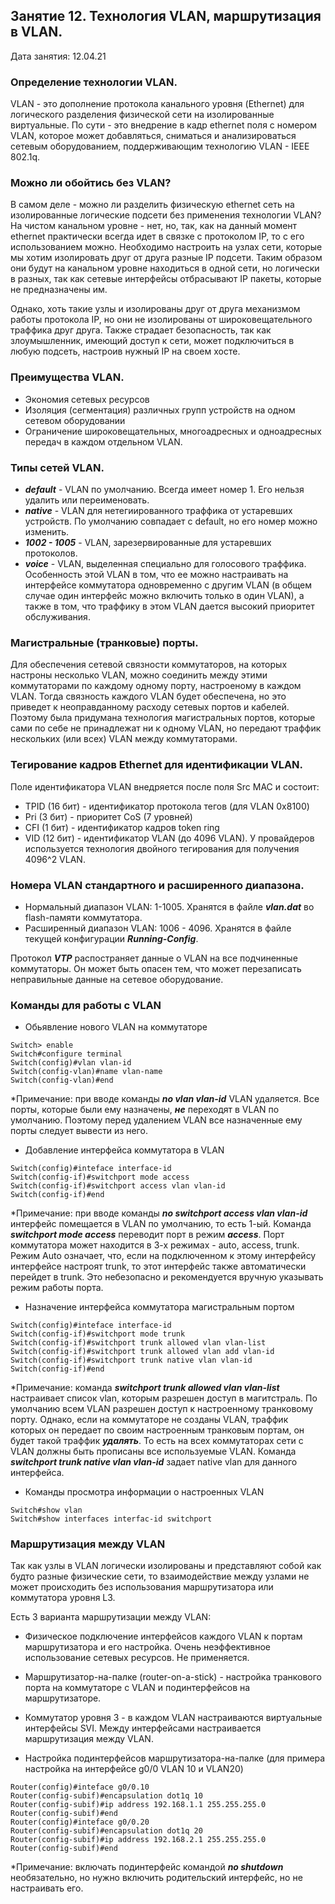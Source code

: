 ## Занятие 12. Технология VLAN, маршрутизация в VLAN.

Дата занятия: 12.04.21

### Определение технологии VLAN.

VLAN - это дополнение протокола канального уровня (Ethernet) для логического разделения физической сети на изолированные виртуальные. По сути - это внедрение в кадр ethernet поля с номером VLAN, которое может добавляться, сниматься и анализироваться сетевым оборудованием, поддерживающим технологию VLAN - IEEE 802.1q.

### Можно ли обойтись без VLAN?

В самом деле - можно ли разделить физическую  ethernet сеть на изолированные логические подсети без применения технологии VLAN? На чистом канальном уровне - нет, но, так, как на данный момент ethernet практически всегда идет в связке с протоколом IP, то с его использованием можно. Необходимо настроить на узлах сети, которые мы хотим изолировать друг от друга разные IP подсети. Таким образом они будут на канальном уровне находиться в одной сети, но логически в разных, так как сетевые интерфейсы отбрасывают IP пакеты, которые не предназначены им.

Однако, хоть такие узлы и изолированы друг от друга механизмом работы протокола IP, но они не изолированы от широковещательного траффика друг друга. Также страдает безопасность, так как злоумышленник, имеющий доступ к сети, может подключиться в любую подсеть, настроив нужный IP на своем хосте.  

### Преимущества VLAN.

- Экономия сетевых ресурсов
- Изоляция (сегментация) различных групп устройств на одном сетевом оборудовании
- Ограничение широковещательных, многоадресных и одноадресных передач в каждом отдельном VLAN.

### Типы сетей VLAN.

- ***default*** - VLAN по умолчанию. Всегда имеет номер 1. Его нельзя удалить или переименовать.
- ***native*** - VLAN для нетегиированного траффика от устаревших устройств. По умолчанию совпадает с default, но его номер можно изменить.
- ***1002 - 1005*** - VLAN, зарезервированные для устаревших протоколов. 
- ***voice*** - VLAN, выделенная специально для голосового траффика. Особенность этой VLAN в том, что ее можно настраивать на интерфейсе коммутатора одновременно с другим VLAN (в общем случае один интерфейс можно включить только в один VLAN), а также в том, что траффику в этом VLAN дается высокий приоритет обслуживания. 

### Магистральные (транковые) порты.

Для обеспечения сетевой связности коммутаторов, на которых настроны несколько VLAN, можно соединить между этими коммутаторами по каждому одному порту, настроеному в каждом VLAN. Тогда связность каждого VLAN будет обеспечена, но это приведет к неоправданному расходу сетевых портов и кабелей. Поэтому была придумана технология магистральных портов, которые сами по себе не принадлежат ни к одному VLAN, но передают траффик нескольких (или всех) VLAN между коммутаторами.

### Тегирование кадров Ethernet для идентификации VLAN.

Поле идентификатора VLAN внедряется после поля Src MAC и состоит:

- TPID (16 бит) - идентификатор протокола тегов (для VLAN 0x8100) 
- Pri (3 бит) - приоритет CoS (7 уровней)
- CFI (1 бит) - идентификатор кадров token ring
- VID (12 бит) - идентификатор VLAN (до 4096 VLAN). У провайдеров используется технология двойного тегирования для получения 4096^2 VLAN.

### Номера VLAN стандартного и расширенного диапазона.

- Нормальный диапазон VLAN: 1-1005. Хранятся в файле ***vlan.dat*** во flash-памяти коммутатора.
- Расширенный диапазон VLAN: 1006 - 4096. Хранятся в файле текущей конфигурации ***Running-Config***.

Протокол ***VTP*** распостраняет данные о VLAN на все подчиненные коммутаторы. Он может быть опасен тем, что может перезаписать неправильные данные на сетевое оборудование.

### Команды для работы с VLAN

- Обьявление нового VLAN на коммутаторе

```
Switch> enable
Switch#configure terminal
Switch(config)#vlan vlan-id
Switch(config-vlan)#name vlan-name
Switch(config-vlan)#end
```
*Примечание: при вводе команды ***no vlan vlan-id*** VLAN удаляется. Все порты, которые были ему назначены, ***не*** переходят в VLAN по умолчанию. Поэтому перед удалением VLAN все назначенные ему порты следует вывести из него.

- Добавление интерфейса коммутатора в VLAN

```
Switch(config)#inteface interface-id
Switch(config-if)#switchport mode access
Switch(config-if)#switchport access vlan vlan-id
Switch(config-if)#end
```  
*Примечание: при вводе команды ***no switchport access vlan vlan-id*** интерфейс помещается в VLAN по умолчанию, то есть 1-ый. Команда ***switchport mode access*** переводит порт в режим ***access***. Порт коммутатора может находится в 3-х режимах - auto, access, trunk. Режим Auto означает, что, если на подключенном к этому интерфейсу интерфейсе настроят trunk, то этот интерфейс также автоматически перейдет в trunk. Это небезопасно и рекомендуется вручную указывать режим работы порта.

- Назначение интерфейса коммутатора магистральным портом

```
Switch(config)#inteface interface-id
Switch(config-if)#switchport mode trunk
Switch(config-if)#switchport trunk allowed vlan vlan-list
Switch(config-if)#switchport trunk allowed vlan add vlan-id
Switch(config-if)#switchport trunk native vlan vlan-id
Switch(config-if)#end
```  
*Примечание: команда ***switchport trunk allowed vlan vlan-list*** настраивает список vlan, которым разрешен доступ в магитстраль. По умолчанию всем VLAN разрешен доступ к настроенному транковому порту. Однако, если на коммутаторе не созданы VLAN, траффик которых он передает по своим настроенным транковым портам, он будет такой траффик ***удалять***. То есть на всех коммутаторах сети с VLAN должны быть прописаны все используемые VLAN. Команда ***switchport trunk native vlan vlan-id*** задает native vlan для данного интерфейса.

- Команды просмотра информации о настроенных VLAN

```
Switch#show vlan
Switch#show interfaces interfac-id switchport
```  

### Маршрутизация между VLAN

Так как узлы в VLAN логически изолированы и представляют собой как будто разные физические сети, то взаимодействие между узлами не может происходить без использования маршрутизатора или коммутатора уровня L3.

Есть 3 варианта маршрутизации между VLAN:
- Физическое подключение интерфейсов каждого VLAN к портам маршрутизатора и его настройка. Очень неэффективное использование сетевых ресурсов. Не применяется.
- Маршрутизатор-на-палке (router-on-a-stick) - настройка транкового порта на коммутаторе с VLAN и подинтерфейсов на маршрутизаторе.
- Коммутатор уровня 3 - в каждом VLAN настраиваются виртуальные интерфейсы SVI. Между интерфейсами настраивается маршрутизация между VLAN. 

- Настройка подинтерфейсов маршрутизатора-на-палке (для примера настройка на интерфейсе g0/0 VLAN 10 и VLAN20)

```
Router(config)#inteface g0/0.10
Router(config-subif)#encapsulation dot1q 10
Router(config-subif)#ip address 192.168.1.1 255.255.255.0
Router(config-subif)#end
Router(config)#inteface g0/0.20
Router(config-subif)#encapsulation dot1q 20
Router(config-subif)#ip address 192.168.2.1 255.255.255.0
Router(config-subif)#end
```  
*Примечание: включать подинтерфейс командой ***no shutdown*** необязательно, но нужно включить родительский интерфейс, но не настраивать его.
